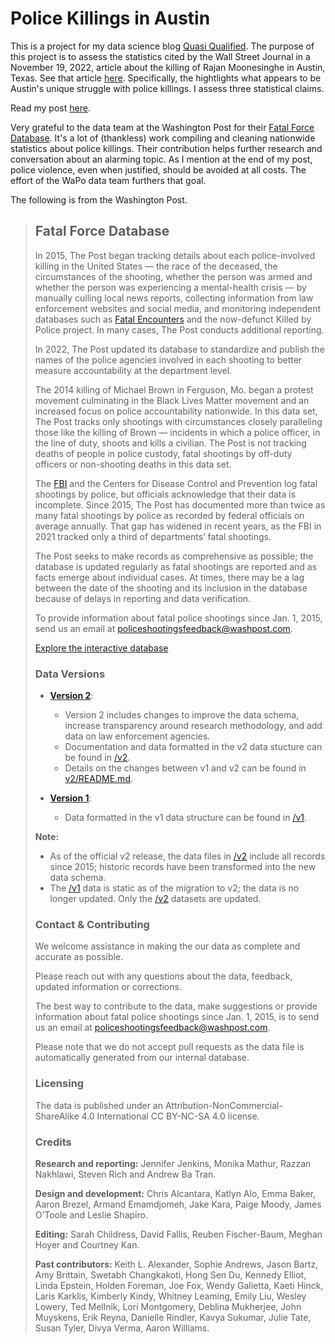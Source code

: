 
# Police Killings in Austin

This is a project for my data science blog [Quasi Qualified](https://quasiqualified.com/). The purpose of this project is to assess the statistics cited by the Wall Street Journal in a November 19, 2022, article about the killing of Rajan Moonesinghe in Austin, Texas. See that article [here](https://https://www.wsj.com/articles/entrepreneurs-death-at-hands-of-austin-police-prompts-calls-for-change-11671458081). Specifically, the hightlights what appears to be Austin's unique struggle with police killings. I assess three statistical claims.

Read my post [here](https://www.quasiqualified.com/posts/austin-police-killings/).

Very grateful to the data team at the Washington Post for their [Fatal Force Database](https://www.washingtonpost.com/graphics/investigations/police-shootings-database/). It's a lot of (thankless) work compiling and cleaning nationwide statistics about police killings. Their contribution helps further research and conversation about an alarming topic. As I mention at the end of my post, police violence, even when justified, should be avoided at all costs. The effort of the WaPo data team furthers that goal.

The following is from the Washington Post.


>## Fatal Force Database
>
>In 2015, The Post began tracking details about each police-involved killing in the United States — the race of the deceased, the circumstances of the shooting, whether the person was armed and whether the person was experiencing a mental-health crisis — by manually culling local news reports, collecting information from law enforcement websites and social media, and monitoring independent databases such as [Fatal Encounters](https://fatalencounters.org/) and the now-defunct Killed by Police project. In many cases, The Post conducts additional reporting.
>
>In 2022, The Post updated its database to standardize and publish the names of the police agencies involved in each shooting to better measure accountability at the department level.
>
>The 2014 killing of Michael Brown in Ferguson, Mo. began a protest movement culminating in the Black Lives Matter movement and an increased focus on police accountability nationwide. In this data set, The Post tracks only shootings with circumstances closely paralleling those like the killing of Brown — incidents in which a police officer, in the line of duty, shoots and kills a civilian. The Post is not tracking deaths of people in police custody, fatal shootings by off-duty officers or non-shooting deaths in this data set.
>
>The [FBI](https://www.fbi.gov/services/cjis/ucr/use-of-force) and the Centers for Disease Control and Prevention log fatal shootings by police, but officials acknowledge that their data is incomplete. Since 2015, The Post has documented more than twice as many fatal shootings by police as recorded by federal officials on average annually. That gap has widened in recent years, as the FBI in 2021 tracked only a third of departments’ fatal shootings.
>
>The Post seeks to make records as comprehensive as possible; the database is updated regularly as fatal shootings are reported and as facts emerge about individual cases. At times, there may be a lag between the date of the shooting and its inclusion in the database because of delays in reporting and data verification.
>
>To provide information about fatal police shootings since Jan. 1, 2015, send us an email at policeshootingsfeedback@washpost.com.
>
>[Explore the interactive database](https://www.washingtonpost.com/graphics/investigations/police-shootings-database/)
>
>
>### Data Versions
>
>- **[Version 2](v2/)**:
>    - Version 2 includes changes to improve the data schema, increase transparency around research methodology, and add data on law enforcement agencies.
>    - Documentation and data formatted in the v2 data stucture can be found in [/v2](v2/).
>    - Details on the changes between v1 and v2 can be found in [v2/README.md](v2/README.md).
>
>- **[Version 1]((v2/))**:
>    - Data formatted in the v1 data structure can be found in [/v1](v1/).
>
>**Note:**
>
>- As of the official v2 release, the data files in [/v2](v2/) include all records since 2015; historic records have been transformed into the new data schema.
>- The [/v1](v1/) data is static as of the migration to v2; the data is no longer updated. Only the [/v2](v2/) datasets are updated.
>
>
>
>### Contact & Contributing
>
>We welcome assistance in making the our data as complete and accurate as possible.
>
>Please reach out with any questions about the data, feedback, updated information or corrections.
>
>The best way to contribute to the data, make suggestions or provide information about fatal police shootings since Jan. 1, 2015, is to send us an email at policeshootingsfeedback@washpost.com.
>
>Please note that we do not accept pull requests as the data file is automatically generated from our internal database.
>
>
>### Licensing
>
>The data is published under an Attribution-NonCommercial-ShareAlike 4.0 International CC BY-NC-SA 4.0 license.
>
>
>### Credits
>
>**Research and reporting:** Jennifer Jenkins, Monika Mathur, Razzan Nakhlawi, Steven Rich and Andrew Ba Tran.
>
>**Design and development:** Chris Alcantara, Katlyn Alo, Emma Baker, Aaron Brezel, Armand Emamdjomeh, Jake Kara, Paige Moody, James O’Toole and Leslie Shapiro.
>
>**Editing:** Sarah Childress, David Fallis, Reuben Fischer-Baum, Meghan Hoyer and Courtney Kan.
>
>**Past contributors:** Keith L. Alexander, Sophie Andrews, Jason Bartz, Amy Brittain, Swetabh Changkakoti, Hong Sen Du, Kennedy Elliot, Linda Epstein, Holden Foreman, Joe Fox, Wendy Galietta, Kaeti Hinck, Laris Karklis, Kimberly Kindy, Whitney Leaming, Emily Liu, Wesley Lowery, Ted Mellnik, Lori Montgomery, Deblina Mukherjee, John Muyskens, Erik Reyna, Danielle Rindler, Kavya Sukumar, Julie Tate, Susan Tyler, Divya Verma, Aaron Williams.
>